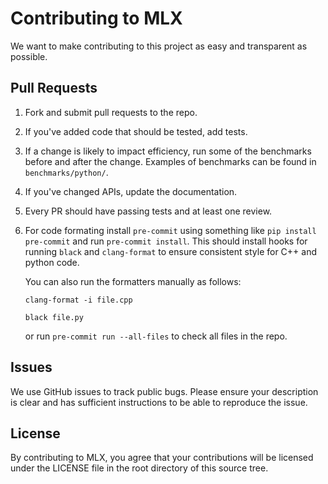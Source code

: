 # Contributing to MLX

We want to make contributing to this project as easy and transparent as
possible.

## Pull Requests

1. Fork and submit pull requests to the repo. 
2. If you've added code that should be tested, add tests.
3. If a change is likely to impact efficiency, run some of the benchmarks before
   and after the change. Examples of benchmarks can be found in `benchmarks/python/`.
4. If you've changed APIs, update the documentation.
5. Every PR should have passing tests and at least one review. 
6. For code formating install `pre-commit` using something like `pip install pre-commit` and run `pre-commit install`.
   This should install hooks for running `black` and `clang-format` to ensure
   consistent style for C++ and python code.
 
   You can also run the formatters manually as follows:
 
     ```
     clang-format -i file.cpp
     ```
 
     ```
     black file.py
     ```
 
   or run `pre-commit run --all-files` to check all files in the repo.

## Issues

We use GitHub issues to track public bugs. Please ensure your description is
clear and has sufficient instructions to be able to reproduce the issue.

## License

By contributing to MLX, you agree that your contributions will be licensed
under the LICENSE file in the root directory of this source tree.
